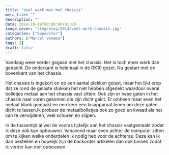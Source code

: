 ```yaml
---
title: "Veel werk met het chassis"
meta_tile: ""
description: ""
date: 2014-10-19T09:00:00+01:00
image_cover: "/img/blog/2014/veel-werk-chassis.jpg"
categories: ["Speedster"]
authors: ["Marcel Venema"] 
tags: []
draft: false
---
```


Vandaag weer verder gegaan met het chassis. Het is toch meer werk dan gedacht. De onderkant is helemaal in de RX10 gezet. Nu gestart met de bovenkant van het chassis. 


Het chassis is ingekort en op een aantal plekken gelast, maar het lijkt erop dat ze rond de gelaste stukken het niet hebben afgedekt waardoor overal bolletjes metaal aan het chassis vast zitten. Ook zijn er twee gaten in het chassis naar voren gekomen die zijn dicht gekit. Er omheen maar even het metaal blank gemaakt en een keer een lasapparaat lenen om deze gaten dicht te lassen.Ik probeer de metaalbolletjes ook zo goed en kwaad als het kan te verwijderen, veel schuren en slijpen.


In de tussentijd al wel de vooras tijdelijk aan het chassis vastgemaakt zodat ik deze ook kan opbouwen. Vanavond maar even achter de computer zitten om te kijken welke onderdelen ik nodig heb voor de achteras. Deze kan ik dan bestellen en hopelijk zijn de backorder artikelen dan ook binnen zodat ik verder kan met opbouwen.

